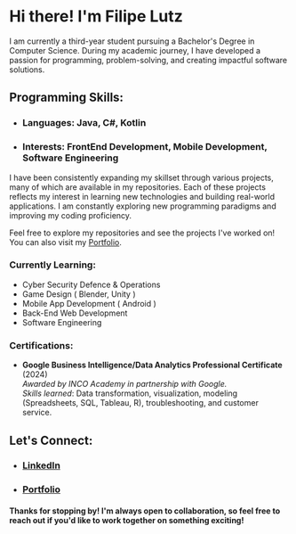 # Hi there! I'm **Filipe Lutz**

I am currently a third-year student pursuing a Bachelor's Degree in Computer Science. During my academic journey, I have developed a passion for programming, problem-solving, and creating impactful software solutions. 

## Programming Skills:
- ### **Languages**: Java, C#, Kotlin
- ### **Interests**: FrontEnd Development, Mobile Development, Software Engineering

I have been consistently expanding my skillset through various projects, many of which are available in my repositories. Each of these projects reflects my interest in learning new technologies and building real-world applications. I am constantly exploring new programming paradigms and improving my coding proficiency.

Feel free to explore my repositories and see the projects I've worked on! You can also visit my [Portfolio](https://filipelutz.github.io/portfolio/index.html).

### Currently Learning:
- Cyber Security Defence & Operations
- Game Design ( Blender, Unity )
- Mobile App Development ( Android )
- Back-End Web Development
- Software Engineering

### Certifications:
- **Google Business Intelligence/Data Analytics Professional Certificate** (2024)  
  *Awarded by INCO Academy in partnership with Google.*  
  *Skills learned*: Data transformation, visualization, modeling (Spreadsheets, SQL, Tableau, R), troubleshooting, and customer service.

## Let's Connect:
- ### [LinkedIn](https://ie.linkedin.com/in/filipelutz)
- ### [Portfolio](https://filipelutz.github.io/index.html)

#### Thanks for stopping by! I'm always open to collaboration, so feel free to reach out if you'd like to work together on something exciting!
